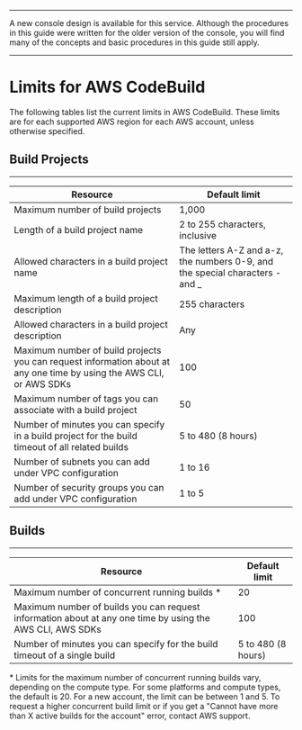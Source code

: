 --------

A new console design is available for this service\. Although the procedures in this guide were written for the older version of the console, you will find many of the concepts and basic procedures in this guide still apply\.

--------

# Limits for AWS CodeBuild<a name="limits"></a>

The following tables list the current limits in AWS CodeBuild\. These limits are for each supported AWS region for each AWS account, unless otherwise specified\. 

## Build Projects<a name="limits-build-projects"></a>


****  

| Resource | Default limit | 
| --- | --- | 
| Maximum number of build projects | 1,000 | 
| Length of a build project name | 2 to 255 characters, inclusive | 
| Allowed characters in a build project name | The letters A\-Z and a\-z, the numbers 0\-9, and the special characters \- and \_ | 
| Maximum length of a build project description | 255 characters | 
| Allowed characters in a build project description | Any | 
| Maximum number of build projects you can request information about at any one time by using the AWS CLI, or AWS SDKs | 100 | 
| Maximum number of tags you can associate with a build project | 50 | 
| Number of minutes you can specify in a build project for the build timeout of all related builds | 5 to 480 \(8 hours\) | 
| Number of subnets you can add under VPC configuration | 1 to 16 | 
| Number of security groups you can add under VPC configuration | 1 to 5 | 

## Builds<a name="limits-builds"></a>


****  

| Resource | Default limit | 
| --- | --- | 
| Maximum number of concurrent running builds \* | 20 | 
| Maximum number of builds you can request information about at any one time by using the AWS CLI, AWS SDKs | 100 | 
| Number of minutes you can specify for the build timeout of a single build | 5 to 480 \(8 hours\) | 

\* Limits for the maximum number of concurrent running builds vary, depending on the compute type\. For some platforms and compute types, the default is 20\. For a new account, the limit can be between 1 and 5\. To request a higher concurrent build limit or if you get a "Cannot have more than X active builds for the account" error, contact AWS support\.